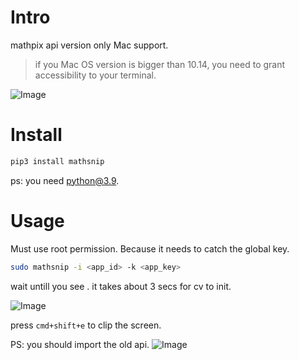 # Intro
mathpix api version
only Mac support. 
> if you Mac OS version is bigger than 10.14, you need to grant accessibility to your terminal. 

![Image](assets/2020-05-18-10-51-23.png)
# Install
``` bash
pip3 install mathsnip
```
ps: you need python@3.9. 


# Usage
Must use root permission. Because it needs to catch the global key.
``` bash
sudo mathsnip -i <app_id> -k <app_key>
```

wait untill you see . it takes about 3 secs for cv to init.

![Image](assets/2020-03-21-22-32-28.png)

press `cmd+shift+e` to clip the screen. 


PS: you should import the old api.
![Image](assets/2020-03-21-22-23-58.gif)
